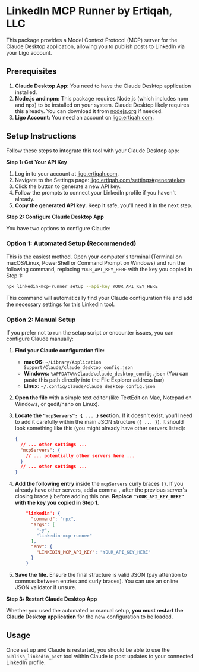 # LinkedIn MCP Runner by Ertiqah, LLC

This package provides a Model Context Protocol (MCP) server for the Claude Desktop application, allowing you to publish posts to LinkedIn via your Ligo account.

## Prerequisites

1.  **Claude Desktop App:** You need to have the Claude Desktop application installed.
2.  **Node.js and npm:** This package requires Node.js (which includes npm and npx) to be installed on your system. Claude Desktop likely requires this already. You can download it from [nodejs.org](https://nodejs.org/) if needed.
3.  **Ligo Account:** You need an account on [ligo.ertiqah.com](https://ligo.ertiqah.com/).

## Setup Instructions

Follow these steps to integrate this tool with your Claude Desktop app:

**Step 1: Get Your API Key**

1.  Log in to your account at [ligo.ertiqah.com](https://ligo.ertiqah.com/).
2.  Navigate to the Settings page: [ligo.ertiqah.com/settings#generatekey](https://ligo.ertiqah.com/settings#generatekey)
3.  Click the button to generate a new API key.
4.  Follow the prompts to connect your LinkedIn profile if you haven't already.
5.  **Copy the generated API key.** Keep it safe, you'll need it in the next step.

**Step 2: Configure Claude Desktop App**

You have two options to configure Claude:

### Option 1: Automated Setup (Recommended)

This is the easiest method. Open your computer's terminal (Terminal on macOS/Linux, PowerShell or Command Prompt on Windows) and run the following command, replacing `YOUR_API_KEY_HERE` with the key you copied in Step 1:

```bash
npx linkedin-mcp-runner setup --api-key YOUR_API_KEY_HERE
```

This command will automatically find your Claude configuration file and add the necessary settings for this LinkedIn tool.

### Option 2: Manual Setup

If you prefer not to run the setup script or encounter issues, you can configure Claude manually:

1.  **Find your Claude configuration file:**
    *   **macOS:** `~/Library/Application Support/Claude/claude_desktop_config.json`
    *   **Windows:** `%APPDATA%\Claude\claude_desktop_config.json` (You can paste this path directly into the File Explorer address bar)
    *   **Linux:** `~/.config/Claude/claude_desktop_config.json`
2.  **Open the file** with a simple text editor (like TextEdit on Mac, Notepad on Windows, or gedit/nano on Linux).
3.  **Locate the `"mcpServers": { ... }` section.** If it doesn't exist, you'll need to add it carefully within the main JSON structure (`{ ... }`). It should look something like this (you might already have other servers listed):
    ```json
    {
      // ... other settings ...
      "mcpServers": {
        // ... potentially other servers here ...
      }
      // ... other settings ...
    }
    ```
4.  **Add the following entry** inside the `mcpServers` curly braces `{}`. If you already have other servers, add a comma `,` after the previous server's closing brace `}` before adding this one. **Replace `"YOUR_API_KEY_HERE"` with the key you copied in Step 1.**

    ```json
        "linkedin": {
          "command": "npx",
          "args": [
            "-y",
            "linkedin-mcp-runner"
          ],
          "env": {
            "LINKEDIN_MCP_API_KEY": "YOUR_API_KEY_HERE"
          }
        }
    ```
5.  **Save the file.** Ensure the final structure is valid JSON (pay attention to commas between entries and curly braces). You can use an online JSON validator if unsure.

**Step 3: Restart Claude Desktop App**

Whether you used the automated or manual setup, **you must restart the Claude Desktop application** for the new configuration to be loaded.

## Usage

Once set up and Claude is restarted, you should be able to use the `publish_linkedin_post` tool within Claude to post updates to your connected LinkedIn profile.